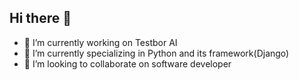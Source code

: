 ## Hi there 👋

- 🔭 I’m currently working on Testbor AI
- 🌱 I’m currently specializing in Python and its framework(Django)
- 👯 I’m looking to collaborate on software developer  
<!--
**rahimjonovali/rahimjonovali** is a ✨ _special_ ✨ repository because its `README.md` (this file) appears on your GitHub profile.

Here are some ideas to get you started:

- 🔭 I’m currently working on ...
- 🌱 I’m currently learning ...
- 👯 I’m looking to collaborate on ...  
- 🤔 I’m looking for help with ...
- 💬 Ask me about ...
- 📫 How to reach me: ...
- 😄 Pronouns: ...
- ⚡ Fun fact: ...
-->
